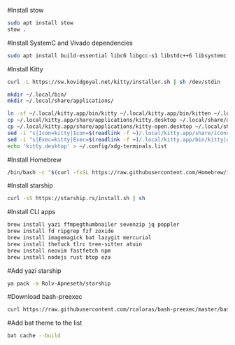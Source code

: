 #Install stow
```sh
sudo apt install stow
stow .
```

#Install SystemC and Vivado dependencies
```sh
sudo apt install build-essential libc6 libgcc-s1 libstdc++6 libsystemc libsystemc-dev gcc-multilib g++
```

#Install Kitty
```sh
curl -L https://sw.kovidgoyal.net/kitty/installer.sh | sh /dev/stdin

mkdir ~/.local/bin/
mkdir ~/.local/share/applications/

ln -sf ~/.local/kitty.app/bin/kitty ~/.local/kitty.app/bin/kitten ~/.local/bin/
cp ~/.local/kitty.app/share/applications/kitty.desktop ~/.local/share/applications/
cp ~/.local/kitty.app/share/applications/kitty-open.desktop ~/.local/share/applications/
sed -i "s|Icon=kitty|Icon=$(readlink -f ~)/.local/kitty.app/share/icons/hicolor/256x256/apps/kitty.png|g" ~/.local/share/applications/kitty*.desktop
sed -i "s|Exec=kitty|Exec=$(readlink -f ~)/.local/kitty.app/bin/kitty|g" ~/.local/share/applications/kitty*.desktop
echo 'kitty.desktop' > ~/.config/xdg-terminals.list
```

#Install Homebrew
```sh
/bin/bash -c "$(curl -fsSL https://raw.githubusercontent.com/Homebrew/install/HEAD/install.sh)"
```
#Install starship
```sh
curl -sS https://starship.rs/install.sh | sh
```

#Install CLI apps
```sh
brew install yazi ffmpegthumbnailer sevenzip jq poppler 
brew install fd ripgrep fzf zoxide 
brew install imagemagick bat lazygit mercurial 
brew install thefuck tlrc tree-sitter atuin 
brew install neovim fastfetch npm 
brew install nodejs rust btop eza
```

#Add yazi starship
```sh
ya pack -a Rolv-Apneseth/starship
```

#Download bash-preexec
```sh
curl https://raw.githubusercontent.com/rcaloras/bash-preexec/master/bash-preexec.sh -o ~/.bash-preexec.sh
```

#Add bat theme to the list
```sh
bat cache --build
```
